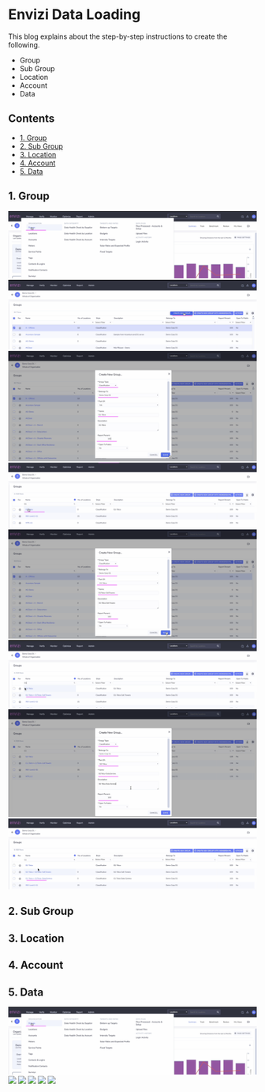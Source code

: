 # Envizi Data Loading

This blog explains about the step-by-step instructions to create the following.

- Group
- Sub Group
- Location
- Account
- Data

## Contents

- [1. Group](#1-Group)
- [2. Sub Group](#2-Sub-Group)
- [3. Location ](#3-Location)
- [4. Account ](#4-Account)
- [5. Data](#5-Data)

## 1. Group

<img src="images/01-group1.png">
<img src="images/01-group2.png">
<img src="images/01-group3.png">
<img src="images/01-group4.png">
<img src="images/01-group5.png">
<img src="images/01-group6.png">
<img src="images/01-group7.png">
<img src="images/01-group8.png">

## 2. Sub Group

## 3. Location

## 4. Account

## 5. Data



<img src="images/01-group1.png">
<img src="images/aaaa.png">
<img src="images/aaaa.png">
<img src="images/aaaa.png">
<img src="images/aaaa.png">
<img src="images/aaaa.png">

